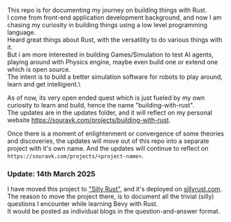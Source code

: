This repo is for documenting my journey on building things with Rust.\
I come from front-end application development background, and now I am chasing my curiosity in building things using a low level programming language.\
Heard great things about Rust, with the versatility to do various things with it.\
But i am more interested in building Games/Simulation to test AI agents, playing around with Physics engine, maybe even build one or extend one which is open source.\
The intent is to build a better simulation software for robots to play around, learn and get intelligient.\

As of now, its very open ended quest which is just fueled by my own curiosity to learn and build, hence the name "building-with-rust".\
The updates are in the updates folder, and it will reflect on my personal website https://souravk.com/projects/building-with-rust.

Once there is a moment of enlightenment or convergence of some theories and discoveries, the updates will move out of this repo into a separate project with it's own name. And the updates will continue to reflect on `https://souravk.com/projects/<project-name>`.

### Update: 14th March 2025

I have moved this project to ["Silly Rust"](https://github.com/sourav-bz/silly-rust), and it's deployed on [sillyrust.com](https://sillyrust.com).\
The reason to move the project there, is to document all the trivial (silly) questions I encounter while learning Bevy with Rust.\
It would be posted as individual blogs in the question-and-answer format.
